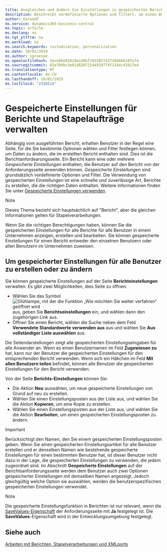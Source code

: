 ```yaml
---
title: Ausgleichen und ändern Sie Einstellungen in gespeicherten Berichten | Microsoft Docs
description: Beschreibt vordefinierte Optionen und filtert, um einen Bericht anzupassen und die richtigen Daten zu generieren.
author: SorenGP
ms.service: dynamics365-business-central
ms.topic: article
ms.devlang: na
ms.tgt_pltfrm: na
ms.workload: na
ms.search.keywords: customization, personalization
ms.date: 10/01/2019
ms.author: sgroespe
ms.openlocfilehash: 3ace06e81029ea38bf393502743716b66b10fe74
ms.sourcegitcommit: 02e704bc3e01d62072144919774f1244c42827e4
ms.translationtype: HT
ms.contentlocale: de-CH
ms.lasthandoff: 10/01/2019
ms.locfileid: "2316514"
---
```

# <a name="manage-saved-settings-for-reports-and-batch-jobs"></a>Gespeicherte Einstellungen für Berichte und Stapelaufträge verwalten
Abhängig vom ausgeführten Bericht, erhalten Benutzer in der Regel eine Seite, für die Sie bestimmte Optionen wählen und Filter festlegen können, um Daten zu ändern, die im erstellten Bericht enthalten sind. Dies ist die Berichtanfordearungsseite. Ein Bericht kann eine oder mehrere *Gespeicherte Einstellungen* enthalten, die Benutzer auf den Bericht von der Anforderungsseite anwenden können. *Gespeicherte Einstellungen* sind grundsätzlich vordefinierte Optionen und Filter. Die Verwendung von gespeicherten Einstellungen ist eine schnelle und zuverlässige Art, Berichte zu erstellen, die die richtigen Daten enthalten. Weitere Informationen finden Sie unter [Gespeicherte Einstellungen verwenden](ui-work-report.md#SavedSettings).

> [!NOTE]
> Dieses Thema bezieht sich hauptsächlich auf "Bericht", aber die gleichen Informationen gelten für Stapelverarbeitungen.

Wenn Sie die richtigen Berechtigungen haben, können Sie die gespeicherten Einstellungen für alle Berichte für alle Benutzer in einem Unternehmen anzeigen, erstellen und bearbeiten. Sie können gespeicherte Einstellungen für einen Bericht entweder den einzelnen Benutzern oder allen Benutzern im Unternehmen zuweisen.

<!--
## Apply saved settings to a report
1. Open the report.

   The request page appears.    
2. In the **Saved Settings** section of the page, set the **Name** field  to the saved settings that you want to use.

   The **Saved Settings** section only appears if the report has been run before or if there are existing saved settings entries. The saved settings entry called **Last used options and filters** is always available. These settings are the option and filter values that were used the last time you ran the report.

-->

## <a name="to-create-and-modify-saved-settings-for-all-users"></a>Um gespeicherter Einstellungen für alle Benutzer zu erstellen oder zu ändern
Sie können gespeicherte Einstellungen auf der Seite **Berichteinstellungen** verwalten. Es gibt zwei Möglichkeiten, dies Seite zu öffnen:
-   Wählen Sie das Symbol ![Glühlampe, mit der die Funktion „Wie möchten Sie weiter verfahren“ geöffnet wird](media/ui-search/search_small.png "Wie möchten Sie weiter verfahren?") aus, geben Sie **Berichtseinstellungen** ein, und wählen dann den zugehörigen Link aus.
-   Öffnen Sie einen Bericht, wählen die Suche neben dem Feld **Verwendete Standardwerte verwenden aus** aus und wählen Sie **Aus vollständiger Liste auswählen** aus.

Die Seitendarstellungen zeigt alle gespeicherten Einstellungseingaben für alle Anwender an. Wenn es einen Benutzernamen im Feld **Zugewiesen zu** hat, kann nur der Benutzer die gespeicherten Einstellungen für den entsprechenden Bericht verwenden. Wenn sich ein Häkchen im Feld **Mit allen Benutzern teilen** befindet, können alle Benutzer die gespeicherten Einstellungen für den Bericht verwenden.

Von der Seite **Berichts-Einstellungen** können Sie:
-   Die Aktion **Neu** auswählen, um neue gespeicherte Einstellungen von Grund auf neu zu erstellen.
-   Wählen Sie einen Einstellungsposten aus der Liste aus, und wählen Sie die Aktion **Kopieren**, um eine Kopie zu erstellen.
-   Wählen Sie einen Einstellungsposten aus der Liste aus, und wählen Sie die Aktion **Bearbeiten**, um einen gespeicherten Einstellungsposten zu ändern.

> [!Important]
> Berücksichtigt den Namen, den Sie einem gespeicherten Einstellungsposten geben. Wenn Sie einen gespeicherten Einstellungsartikel für alle Benutzer erstellen und er denselben Namen wie bestehende gespeicherte Einstellungen für einen bestimmten Benutzer hat, ist dieser Benutzer nicht dazu in der Lage, die gespeicherten Einstellungen zu verwenden, die jedem zugeordnet sind.  Im Abschnitt **Gespeicherte Einstellungen** auf der Berichtsanforderungsseite werden dem Benutzer auch zwei Optionen gespeicherter Einstellungen mit demselben Namen angezeigt. Jedoch gleichgültig welche Option sie auswählen, werden die benutzerspezifischen gespeicherten Einstellungen verwendet.

> [!NOTE]
> Die gespeicherte Einstellungsfunktion in Berichten ist nur relevant, wenn die [SaveValues-Eigenschaft](https://docs.microsoft.com/en-us/dynamics-nav/savevalues-property) der Anforderungsseite mit **Ja** festgelegt ist. Die **SaveValues**-Eigenschaft wird in der Entwicklungsumgebung festgelegt.  

## <a name="see-also"></a>Siehe auch
[Arbeiten mit Berichten, Stapelverarbeitungen und XMLports](ui-work-report.md)  
